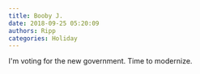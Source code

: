 ```yaml
---
title: Booby J.
date: 2018-09-25 05:20:09
authors: Ripp
categories: Holiday
---
```


 I'm voting for the new government. Time to modernize.
